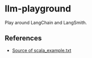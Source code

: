 # llm-playground

Play around LangChain and LangSmith.

## References
- [Source of scala_example.txt](https://github.com/Hank8933/Programming-Language-Design-Final-Project/blob/main/Main.scala)
